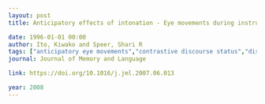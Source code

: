 ```yaml
---
layout: post
title: Anticipatory effects of intonation - Eye movements during instructed visual search

date: 1996-01-01 00:00
author: Ito, Kiwako and Speer, Shari R
tags: ["anticipatory eye movements","contrastive discourse status","discourse marker","intonation","pitch accent"]
journal: Journal of Memory and Language

link: https://doi.org/10.1016/j.jml.2007.06.013

year: 2008
---
```



